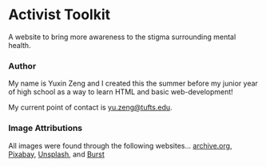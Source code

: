  # Activist Toolkit

A website to bring more awareness to the stigma surrounding mental health.

### Author
My name is Yuxin Zeng and I created this the summer before my junior year of high school as a way to learn HTML and basic web-development! 

My current point of contact is yu.zeng@tufts.edu.


### Image Attributions
All images were found through the following websites...
[archive.org](https://archive.org/), [Pixabay](https://pixabay.com/), [Unsplash](https://unsplash.com/), and [Burst](https://burst.shopify.com/) 

